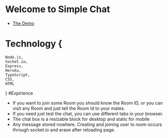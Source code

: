 # Welcome to Simple Chat
- [The Demo](https://kir8mir.github.io/chat-app/)

# Technology {
    Node.js, 
    Socket.io, 
    Express, 
    Heroku, 
    TypeScript, 
    CSS, 
    HTML
}
#Expirience
- If you want to join some Room you should know the Room ID, or you can visit any Room and just tell the Room Id to your mates. 
- If you need just test the chat, you can use different tabs in your browser.
- The chat box is a resizable block for desktop and static for mobile
- Any message stored nowhere. Creating and joining user to room occurs through socket.io and erase after reloading page.
